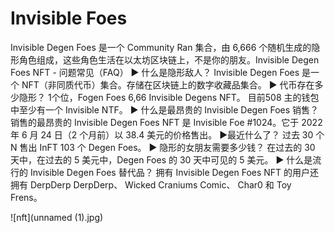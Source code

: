 # Invisible Foes

Invisible Degen Foes 是一个 Community Ran 集合，由 6,666 个随机生成的隐形角色组成，这些角色生活在以太坊区块链上，不是你的朋友。Invisible Degen Foes NFT - 问题常见（FAQ）
▶ 什么是隐形敌人？
Invisible Degen Foes 是一个 NFT（非同质代币）集合。存储在区块链上的数字收藏品集合。
▶ 代币存在多少隐形？
1个位，Fogen Foes 6,66 Invisible Degens NFT。 目前508 主的钱包中至少有一个 Invisible NTF。
▶ 什么是最昂贵的 Invisible Degen Foes 销售？
销售的最昂贵的 Invisible Degen Foes NFT 是 Invisible Foe #1024。它于 2022 年 6 月 24 日（2 个月前）以 38.4 美元的价格售出。
▶最近什么了？
过去 30 个 N 售出 InFT 103 个 Degen Foes。
▶ 隐形的女朋友需要多少钱？
在过去的 30 天中，在过去的 5 美元中，Degen Foes 的 30 天中可见的 5 美元。
▶ 什么是流行的 Invisible Degen Foes 替代品？
拥有 Invisible Degen Foes NFT 的用户还拥有 DerpDerp DerpDerp、 Wicked Craniums Comic、 Char0 和 Toy Frens。

![nft](unnamed (1).jpg)
